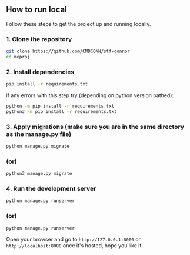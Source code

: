 ## How to run local

Follow these steps to get the project up and running locally.

### 1. Clone the repository

```bash
git clone https://github.com/CMDCONN/stf-connor
cd meproj
```

### 2. Install dependencies

```bash
pip install -r requirements.txt
```
if any errors with this step try (depending on python version pathed):
```bash
python -m pip install -r requirements.txt
python3 -m pip install -r requirements.txt
```

### 3. Apply migrations (make sure you are in the same directory as the manage.py file)

```bash
python manage.py migrate
```
### (or)
```bash
python3 manage.py migrate
```

### 4. Run the development server

```bash
python manage.py runserver
```
### (or)
```bash
python manage.py runserver
```

Open your browser and go to `http://127.0.0.1:8000` or `http://localhost:8000` once it's hosted, hope you like it!
